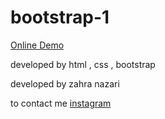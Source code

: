 # bootstrap-1

<a href="https://zahranazaridev.github.io/bootstrap-1/">Online Demo</a>

developed by html , css , bootstrap

developed by zahra nazari

to contact me <a href="https://www.instagram.com/iimszarii?igsh=MWp2c210NWVnNDd6OA==">instagram</a>
